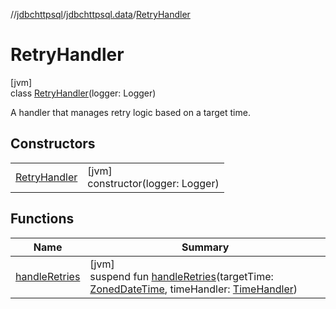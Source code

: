 //[jdbchttpsql](../../../index.md)/[jdbchttpsql.data](../index.md)/[RetryHandler](index.md)

# RetryHandler

[jvm]\
class [RetryHandler](index.md)(logger: Logger)

A handler that manages retry logic based on a target time.

## Constructors

| | |
|---|---|
| [RetryHandler](-retry-handler.md) | [jvm]<br>constructor(logger: Logger) |

## Functions

| Name | Summary |
|---|---|
| [handleRetries](handle-retries.md) | [jvm]<br>suspend fun [handleRetries](handle-retries.md)(targetTime: [ZonedDateTime](https://docs.oracle.com/javase/8/docs/api/java/time/ZonedDateTime.html), timeHandler: [TimeHandler](../../jdbchttpsql.adapters/-time-handler/index.md)) |
